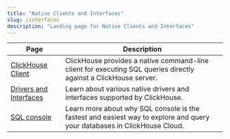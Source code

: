 ```yaml
---
title: "Native Clients and Interfaces"
slug: /interfaces
description: "Landing page for Native Clients and Interfaces"
---
```


| Page                                                      | Description                                                                                                               |
|-----------------------------------------------------------|---------------------------------------------------------------------------------------------------------------------------|
| [ClickHouse Client](/interfaces/cli)                 | ClickHouse provides a native command-line client for executing SQL queries directly against a ClickHouse server.          |                                                                                                                         |
| [Drivers and Interfaces](/interfaces/overview)       | Learn about various native drivers and interfaces supported by ClickHouse.                                                |
| [SQL console](/integrations/sql-clients/sql-console) | Learn more about why SQL console is the fastest and easiest way to explore and query your databases in ClickHouse Cloud.  |